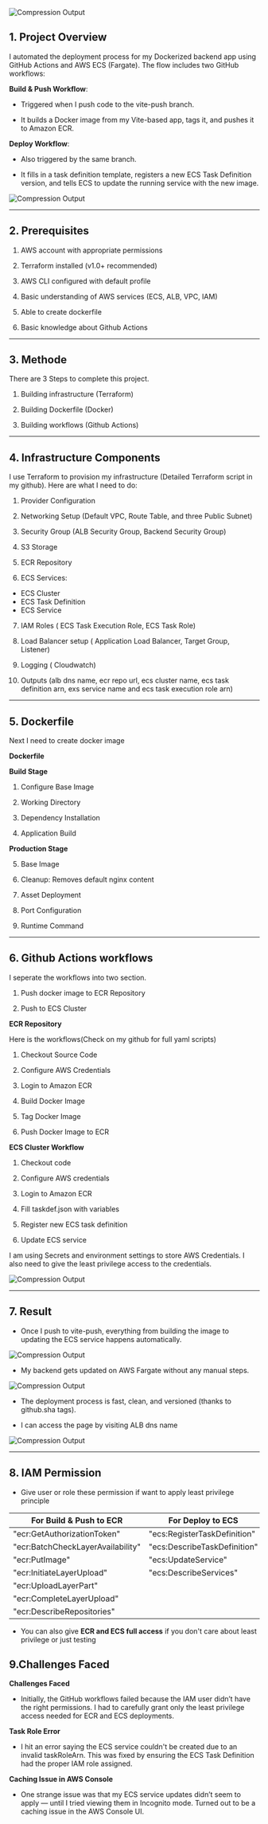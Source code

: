 



![Compression Output](https://d3vc6iedgmxs4m.cloudfront.net/stock-1.jpg)
## 1. Project Overview

I automated the deployment process for my Dockerized backend app using GitHub Actions and AWS ECS (Fargate). The flow includes two GitHub workflows:

**Build & Push Workflow**:

- Triggered when I push code to the vite-push branch.

- It builds a Docker image from my Vite-based app, tags it, and pushes it to Amazon ECR.

**Deploy Workflow**:

- Also triggered by the same branch.

- It fills in a task definition template, registers a new ECS Task Definition version, and tells ECS to update the running service with the new image.

![Compression Output](https://d3vc6iedgmxs4m.cloudfront.net/docker-projects/workflow-2.png)

---

## 2. Prerequisites

1. AWS account with appropriate permissions

2. Terraform installed (v1.0+ recommended)

3. AWS CLI configured with default profile

4. Basic understanding of AWS services (ECS, ALB, VPC, IAM)

5. Able to create dockerfile

6. Basic knowledge about Github Actions

---

## 3. Methode

There are 3 Steps to complete this project.

1. Building infrastructure (Terraform)

2. Building Dockerfile (Docker)

3. Building workflows (Github Actions)


---

## 4. Infrastructure Components

I use Terraform to provision my infrastructure (Detailed Terraform script in my github). Here are what I need to do:

1. Provider Configuration

2. Networking Setup (Default VPC, Route Table, and three Public Subnet)

3. Security Group (ALB Security Group, Backend Security Group)

4. S3 Storage

5. ECR Repository

6. ECS Services:

- ECS Cluster
- ECS Task Definition
- ECS Service

7. IAM Roles ( ECS Task Execution Role, ECS Task Role)

8. Load Balancer setup ( Application Load Balancer, Target Group, Listener)

9. Logging ( Cloudwatch)

10. Outputs (alb dns name, ecr repo url, ecs cluster name, ecs task definition arn, exs service name and ecs task execution role arn)
---

## 5. Dockerfile

Next I need to create docker image

**Dockerfile**

**Build Stage**

1. Configure Base Image

2. Working Directory

3. Dependency Installation

4. Application Build

**Production Stage**

5. Base Image

6. Cleanup: Removes default nginx content

7. Asset Deployment

8. Port Configuration

9. Runtime Command

---

## 6. Github Actions workflows

I seperate the workflows into two section. 

1. Push docker image to ECR Repository

2. Push to ECS Cluster

**ECR Repository**

Here is the workflows(Check on my github for full yaml scripts)

1. Checkout Source Code

2. Configure AWS Credentials

3. Login to Amazon ECR

4. Build Docker Image

5. Tag Docker Image

6. Push Docker Image to ECR

**ECS Cluster Workflow**

1. Checkout code

2. Configure AWS credentials

3. Login to Amazon ECR

4. Fill taskdef.json with variables

5. Register new ECS task definition

6. Update ECS service

I am using Secrets and environment settings to store AWS Credentials. I also need to give the least privilege access to the credentials.

![Compression Output](https://d3vc6iedgmxs4m.cloudfront.net/docker-projects/secrets.png)

---
## 7. Result

- Once I push to vite-push, everything from building the image to updating the ECS service happens automatically.

![Compression Output](https://d3vc6iedgmxs4m.cloudfront.net/docker-projects/docker-push.png)

- My backend gets updated on AWS Fargate without any manual steps.

![Compression Output](https://d3vc6iedgmxs4m.cloudfront.net/docker-projects/deploy-to-ecs.png)

- The deployment process is fast, clean, and versioned (thanks to github.sha tags).

- I can access the page by visiting ALB dns name

![Compression Output](https://d3vc6iedgmxs4m.cloudfront.net/docker-projects/vite-page.png)

---

## 8. IAM Permission

- Give user or role these permission if want to apply least privilege principle

| **For Build & Push to ECR**       | **For Deploy to ECS**      |  
|-------------------|--------------------------------------------|
| "ecr:GetAuthorizationToken"      | "ecs:RegisterTaskDefinition"|
| "ecr:BatchCheckLayerAvailability" | "ecs:DescribeTaskDefinition"  |
| "ecr:PutImage"    | "ecs:UpdateService"                        |
| "ecr:InitiateLayerUpload"         | "ecs:DescribeServices"    |
| "ecr:UploadLayerPart"   |                 |
| "ecr:CompleteLayerUpload"    |                    |
| "ecr:DescribeRepositories"     |                 |

- You can also give **ECR and ECS full access** if you don't care about least privilege or just testing

## 9.Challenges Faced

**Challenges Faced**

- Initially, the GitHub workflows failed because the IAM user didn’t have the right permissions. I had to carefully grant only the least privilege access needed for ECR and ECS deployments.

**Task Role Error**

- I hit an error saying the ECS service couldn't be created due to an invalid taskRoleArn. This was fixed by ensuring the ECS Task Definition had the proper IAM role assigned.

**Caching Issue in AWS Console**

- One strange issue was that my ECS service updates didn’t seem to apply — until I tried viewing them in Incognito mode. Turned out to be a caching issue in the AWS Console UI.



